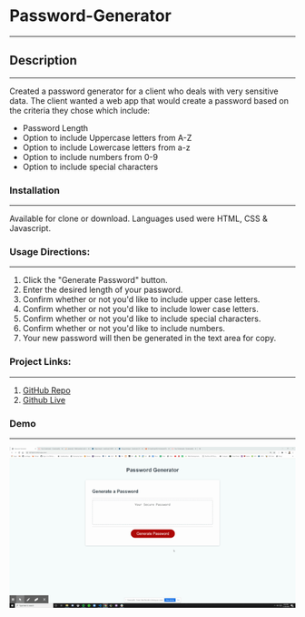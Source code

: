 # Password-Generator

---

## Description

---

Created a password generator for a client who deals with very sensitive data. The client wanted a web app that
would create a password based on the criteria they chose which include:

- Password Length
- Option to include Uppercase letters from A-Z
- Option to include Lowercase letters from a-z
- Option to include numbers from 0-9
- Option to include special characters

### Installation

---

Available for clone or download. Languages used were HTML, CSS & Javascript.

### Usage Directions:

---

1. Click the "Generate Password" button.
2. Enter the desired length of your password.
3. Confirm whether or not you'd like to include upper case letters.
4. Confirm whether or not you'd like to include lower case letters.
5. Confirm whether or not you'd like to include special characters.
6. Confirm whether or not you'd like to include numbers.
7. Your new password will then be generated in the text area for copy.

### Project Links:

---

1. [GitHub Repo](https://github.com/jongomezdev/Password-Generator)
2. [Github Live](https://jongomezdev.github.io/Password-Generator/)

### Demo

---

![Demo](./Demo/Password-Generator.gif)
